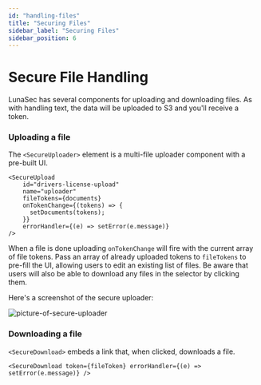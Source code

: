 ```yaml
---
id: "handling-files"
title: "Securing Files"
sidebar_label: "Securing Files"
sidebar_position: 6
---
```


# Secure File Handling

LunaSec has several components for uploading and downloading files.  As with handling text, the data will be uploaded to
S3 and you'll receive a token.  

### Uploading a file
The `<SecureUploader>` element is a multi-file uploader component with a pre-built UI.  

```tsx
<SecureUpload
    id="drivers-license-upload"
    name="uploader"
    fileTokens={documents}
    onTokenChange={(tokens) => {
      setDocuments(tokens);
    }}
    errorHandler={(e) => setError(e.message)}
/>
```

When a file is done uploading `onTokenChange` will fire with the current array of file tokens.  Pass an array of already uploaded tokens to
`fileTokens` to pre-fill the UI, allowing users to edit an existing list of files.  Be aware that users will also be able to download any files
in the selector by clicking them. 

Here's a screenshot of the secure uploader:

![picture-of-secure-uploader](/img/secure-upload.png)

### Downloading a file 
`<SecureDownload>` embeds a link that, when clicked, downloads a file.  
```tsx
<SecureDownload token={fileToken} errorHandler={(e) => setError(e.message)} />
```


